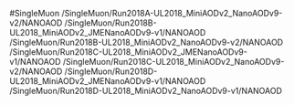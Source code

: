 #SingleMuon
/SingleMuon/Run2018A-UL2018_MiniAODv2_NanoAODv9-v2/NANOAOD
/SingleMuon/Run2018B-UL2018_MiniAODv2_JMENanoAODv9-v1/NANOAOD
/SingleMuon/Run2018B-UL2018_MiniAODv2_NanoAODv9-v2/NANOAOD
/SingleMuon/Run2018C-UL2018_MiniAODv2_JMENanoAODv9-v1/NANOAOD
/SingleMuon/Run2018C-UL2018_MiniAODv2_NanoAODv9-v2/NANOAOD
/SingleMuon/Run2018D-UL2018_MiniAODv2_JMENanoAODv9-v1/NANOAOD
/SingleMuon/Run2018D-UL2018_MiniAODv2_NanoAODv9-v1/NANOAOD
